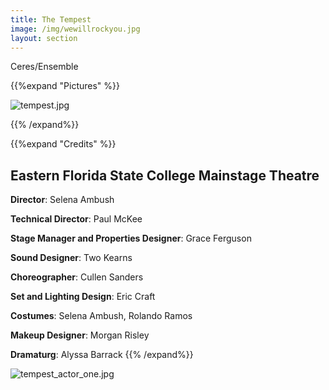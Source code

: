 ```yaml
---
title: The Tempest
image: /img/wewillrockyou.jpg
layout: section
---
```



Ceres/Ensemble 

{{%expand "Pictures" %}}

![tempest.jpg](/tempest.jpg)


{{% /expand%}}

{{%expand "Credits" %}}

## Eastern Florida State College Mainstage Theatre

**Director**: Selena Ambush 

**Technical Director**: Paul McKee

**Stage Manager and Properties Designer**: Grace Ferguson

**Sound Designer**: Two Kearns

**Choreographer**: Cullen Sanders

**Set and Lighting Design**: Eric Craft

**Costumes**: Selena Ambush, Rolando Ramos

**Makeup Designer**: Morgan Risley

**Dramaturg**: Alyssa Barrack
{{% /expand%}}

![tempest_actor_one.jpg](/tempest_actor_one.jpg)
